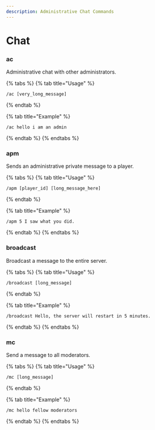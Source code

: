 ```yaml
---
description: Administrative Chat Commands
---
```


# Chat

### ac

Administrative chat with other administrators.

{% tabs %}
{% tab title="Usage" %}
```
/ac [very_long_message]
```
{% endtab %}

{% tab title="Example" %}
```
/ac hello i am an admin
```
{% endtab %}
{% endtabs %}

### apm

Sends an administrative private message to a player.

{% tabs %}
{% tab title="Usage" %}
```
/apm [player_id] [long_message_here]
```
{% endtab %}

{% tab title="Example" %}
```
/apm 5 I saw what you did.
```
{% endtab %}
{% endtabs %}

### broadcast

Broadcast a message to the entire server.

{% tabs %}
{% tab title="Usage" %}
```
/broadcast [long_message]
```
{% endtab %}

{% tab title="Example" %}
```
/broadcast Hello, the server will restart in 5 minutes.
```
{% endtab %}
{% endtabs %}

### mc

Send a message to all moderators.

{% tabs %}
{% tab title="Usage" %}
```
/mc [long_message]
```
{% endtab %}

{% tab title="Example" %}
```
/mc hello fellow moderators
```
{% endtab %}
{% endtabs %}
